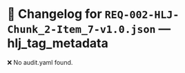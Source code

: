# 📝 Changelog for `REQ-002-HLJ-Chunk_2-Item_7-v1.0.json` — **hlj_tag_metadata**

❌ No audit.yaml found.
